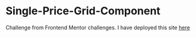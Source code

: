 # Single-Price-Grid-Component

Challenge from Frontend Mentor challenges. I have deployed this site [here](https://single-price-grid-c.netlify.app/)
